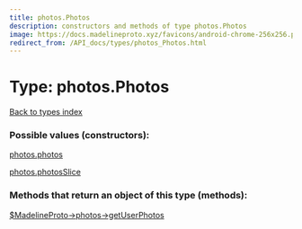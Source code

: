 ```yaml
---
title: photos.Photos
description: constructors and methods of type photos.Photos
image: https://docs.madelineproto.xyz/favicons/android-chrome-256x256.png
redirect_from: /API_docs/types/photos_Photos.html
---
```

# Type: photos.Photos  
[Back to types index](index.md)



### Possible values (constructors):

[photos.photos](../constructors/photos.photos.md)  

[photos.photosSlice](../constructors/photos.photosSlice.md)  



### Methods that return an object of this type (methods):

[$MadelineProto->photos->getUserPhotos](../methods/photos.getUserPhotos.md)  



